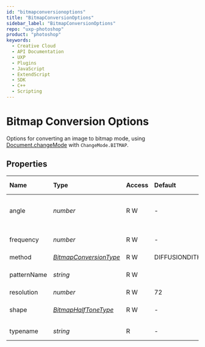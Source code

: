 ```yaml
---
id: "bitmapconversionoptions"
title: "BitmapConversionOptions"
sidebar_label: "BitmapConversionOptions"
repo: "uxp-photoshop"
product: "photoshop"
keywords:
  - Creative Cloud
  - API Documentation
  - UXP
  - Plugins
  - JavaScript
  - ExtendScript
  - SDK
  - C++
  - Scripting
---
```


# Bitmap Conversion Options

Options for converting an image to bitmap mode, using [Document.changeMode](/ps_reference/classes/document/#changemode) with `ChangeMode.BITMAP`.

## Properties

| Name | Type | Access | Default | Range | Min Version | Description |
| :------ | :------ | :------ | :------ | :------ | :------ | :------ |
| angle | *number* | R W | - | -180...180 | 23.0 | The angle (in degrees) at which to orient individual dots. See shape property below. Valid only when the method property is set to &#x60;BitmapConversionType.HALFTONESCREEN&#x60;. |
| frequency | *number* | R W | - | 1.0..999.99 | 23.0 | The number of dots (per inch) to use. Valid only when the method property is set to &#x60;BitmapConversionType.HALFTONESCREEN&#x60;. |
| method | [*BitmapConversionType*](/ps_reference/modules/constants/#bitmapconversiontype) | R W | DIFFUSIONDITHER | - | 23.0 | The conversion method. |
| patternName | *string* | R W |  | - | 23.0 | The name of the pattern to use. Valid only when the method property is set to BitmapConversionType.CUSTOMPATTERN. |
| resolution | *number* | R W | 72 | - | 23.0 | The output resolution (in pixels per inch). |
| shape | [*BitmapHalfToneType*](/ps_reference/modules/constants/#bitmaphalftonetype) | R W | - | - | 23.0 | The dot shape. Valid only when the method property is set to BitmapConversionType.HALFTONESCREEN. |
| typename | *string* | R | - | - | 23.0 | The class name of the referenced object: *&quot;BitmapConversionOptions&quot;*. |
